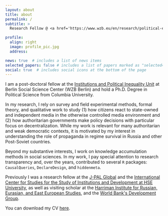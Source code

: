 ```yaml
---
layout: about
title: about
permalink: /
subtitle: > 
  Research Fellow @ <a href='https://www.wzb.eu/en/research/political-economy-of-development/institutions-and-political-inequality'>WZB Berlin</a> • PhD in Political Science @ <a href='https://polisci.columbia.edu/'>Columbia University</a>

profile:
  align: right
  image: profile_pic.jpg
  address: 

news: true  # includes a list of news items
selected_papers: false # includes a list of papers marked as "selected={true}"
social: true  # includes social icons at the bottom of the page
---
```


I am a post-doctoral fellow at the [Institutions and Political Inequality Unit](https://www.wzb.eu/en/research/political-economy-of-development/institutions-and-political-inequality) at Berlin Social Science Center (WZB Berlin) and hold a Ph.D. Degree in Political Science from Columbia University. 

In my research, I rely on survey and field experimental methods, formal theory, and qualitative work to study (1) how citizens react to state-owned and independent media in the otherwise controlled media environment and (2) how authoritarian governments make policy decisions with particular focus on decentralization. While my work is relevant for many authoritarian and weak democratic contexts, it is motivated by my interest in understanding the role of propaganda in regime survival in Russia and other Post-Soviet countries. 

Beyond my substantive interests, I work on knowledge accumulation methods in social sciences. In my work, I pay special attention to research transparency and, over the years, contributed to several `R` packages: `CausalQueries`, `DeclareDesign`, and `hiddenmeta`.

Previously I was a research fellow at the [J-PAL Global](https://www.poverty-action.org/people/georgiy-syunyaev) and the [International Center for Studies for the Study of Institutions and Development at HSE University](https://iims.hse.ru/en/csid/), as well as visiting scholar at the [Harriman Institute for Russian, Eurasian, and East European Studies](https://harriman.columbia.edu/), and the [World Bank's Development Group](https://www.worldbank.org/en/about/unit/unit-dec#4).

You can download my CV [here](https://www.dropbox.com/s/82brostjs7f58i3/syunyaev_CV.pdf?dl=0).
